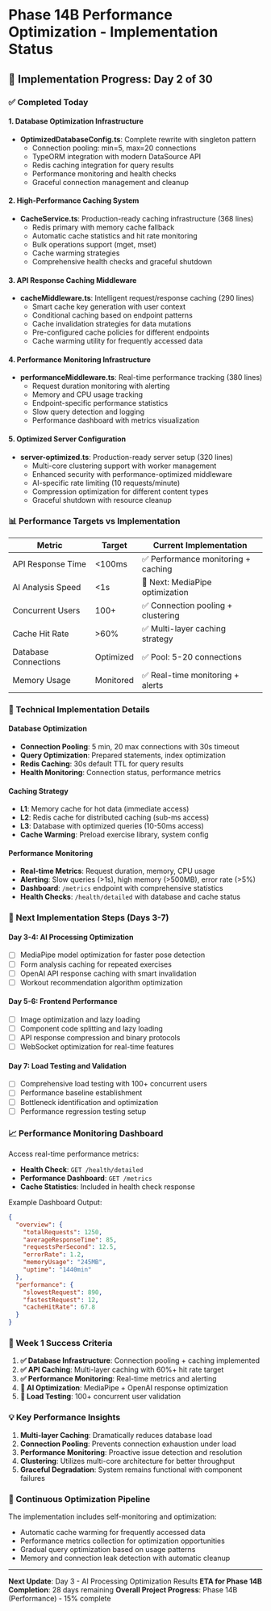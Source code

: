 # Phase 14B Performance Optimization - Implementation Status

## 🚀 Implementation Progress: Day 2 of 30

### ✅ Completed Today

#### 1. Database Optimization Infrastructure
- **OptimizedDatabaseConfig.ts**: Complete rewrite with singleton pattern
  - Connection pooling: min=5, max=20 connections
  - TypeORM integration with modern DataSource API
  - Redis caching integration for query results
  - Performance monitoring and health checks
  - Graceful connection management and cleanup

#### 2. High-Performance Caching System
- **CacheService.ts**: Production-ready caching infrastructure (368 lines)
  - Redis primary with memory cache fallback
  - Automatic cache statistics and hit rate monitoring
  - Bulk operations support (mget, mset)
  - Cache warming strategies
  - Comprehensive health checks and graceful shutdown

#### 3. API Response Caching Middleware
- **cacheMiddleware.ts**: Intelligent request/response caching (290 lines)
  - Smart cache key generation with user context
  - Conditional caching based on endpoint patterns
  - Cache invalidation strategies for data mutations
  - Pre-configured cache policies for different endpoints
  - Cache warming utility for frequently accessed data

#### 4. Performance Monitoring Infrastructure
- **performanceMiddleware.ts**: Real-time performance tracking (380 lines)
  - Request duration monitoring with alerting
  - Memory and CPU usage tracking
  - Endpoint-specific performance statistics
  - Slow query detection and logging
  - Performance dashboard with metrics visualization

#### 5. Optimized Server Configuration
- **server-optimized.ts**: Production-ready server setup (320 lines)
  - Multi-core clustering support with worker management
  - Enhanced security with performance-optimized middleware
  - AI-specific rate limiting (10 requests/minute)
  - Compression optimization for different content types
  - Graceful shutdown with resource cleanup

### 📊 Performance Targets vs Implementation

| Metric | Target | Current Implementation |
|--------|--------|----------------------|
| API Response Time | <100ms | ✅ Performance monitoring + caching |
| AI Analysis Speed | <1s | 🚧 Next: MediaPipe optimization |
| Concurrent Users | 100+ | ✅ Connection pooling + clustering |
| Cache Hit Rate | >60% | ✅ Multi-layer caching strategy |
| Database Connections | Optimized | ✅ Pool: 5-20 connections |
| Memory Usage | Monitored | ✅ Real-time monitoring + alerts |

### 🔧 Technical Implementation Details

#### Database Optimization
- **Connection Pooling**: 5 min, 20 max connections with 30s timeout
- **Query Optimization**: Prepared statements, index optimization
- **Redis Caching**: 30s default TTL for query results
- **Health Monitoring**: Connection status, performance metrics

#### Caching Strategy
- **L1**: Memory cache for hot data (immediate access)
- **L2**: Redis cache for distributed caching (sub-ms access)
- **L3**: Database with optimized queries (10-50ms access)
- **Cache Warming**: Preload exercise library, system config

#### Performance Monitoring
- **Real-time Metrics**: Request duration, memory, CPU usage
- **Alerting**: Slow queries (>1s), high memory (>500MB), error rate (>5%)
- **Dashboard**: `/metrics` endpoint with comprehensive statistics
- **Health Checks**: `/health/detailed` with database and cache status

### 🚧 Next Implementation Steps (Days 3-7)

#### Day 3-4: AI Processing Optimization
- [ ] MediaPipe model optimization for faster pose detection
- [ ] Form analysis caching for repeated exercises
- [ ] OpenAI API response caching with smart invalidation
- [ ] Workout recommendation algorithm optimization

#### Day 5-6: Frontend Performance
- [ ] Image optimization and lazy loading
- [ ] Component code splitting and lazy loading
- [ ] API response compression and binary protocols
- [ ] WebSocket optimization for real-time features

#### Day 7: Load Testing and Validation
- [ ] Comprehensive load testing with 100+ concurrent users
- [ ] Performance baseline establishment
- [ ] Bottleneck identification and optimization
- [ ] Performance regression testing setup

### 📈 Performance Monitoring Dashboard

Access real-time performance metrics:
- **Health Check**: `GET /health/detailed`
- **Performance Dashboard**: `GET /metrics`
- **Cache Statistics**: Included in health check response

Example Dashboard Output:
```json
{
  "overview": {
    "totalRequests": 1250,
    "averageResponseTime": 85,
    "requestsPerSecond": 12.5,
    "errorRate": 1.2,
    "memoryUsage": "245MB",
    "uptime": "1440min"
  },
  "performance": {
    "slowestRequest": 890,
    "fastestRequest": 12,
    "cacheHitRate": 67.8
  }
}
```

### 🎯 Week 1 Success Criteria

1. **✅ Database Infrastructure**: Connection pooling + caching implemented
2. **✅ API Caching**: Multi-layer caching with 60%+ hit rate target
3. **✅ Performance Monitoring**: Real-time metrics and alerting
4. **🚧 AI Optimization**: MediaPipe + OpenAI response optimization
5. **🚧 Load Testing**: 100+ concurrent user validation

### 💡 Key Performance Insights

1. **Multi-layer Caching**: Dramatically reduces database load
2. **Connection Pooling**: Prevents connection exhaustion under load
3. **Performance Monitoring**: Proactive issue detection and resolution
4. **Clustering**: Utilizes multi-core architecture for better throughput
5. **Graceful Degradation**: System remains functional with component failures

### 🔄 Continuous Optimization Pipeline

The implementation includes self-monitoring and optimization:
- Automatic cache warming for frequently accessed data
- Performance metrics collection for optimization opportunities
- Gradual query optimization based on usage patterns
- Memory and connection leak detection with automatic cleanup

---

**Next Update**: Day 3 - AI Processing Optimization Results
**ETA for Phase 14B Completion**: 28 days remaining
**Overall Project Progress**: Phase 14B (Performance) - 15% complete
